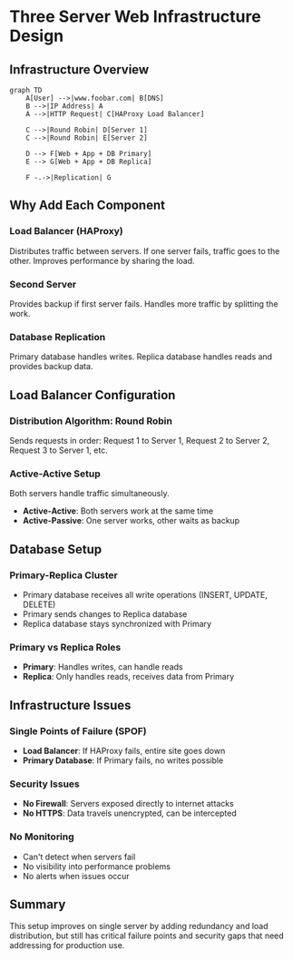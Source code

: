 # Three Server Web Infrastructure Design

## Infrastructure Overview

```mermaid
graph TD
    A[User] -->|www.foobar.com| B[DNS]
    B -->|IP Address| A
    A -->|HTTP Request| C[HAProxy Load Balancer]
    
    C -->|Round Robin| D[Server 1]
    C -->|Round Robin| E[Server 2]
    
    D --> F[Web + App + DB Primary]
    E --> G[Web + App + DB Replica]
    
    F -.->|Replication| G
```

## Why Add Each Component

### Load Balancer (HAProxy)
Distributes traffic between servers. If one server fails, traffic goes to the other. Improves performance by sharing the load.

### Second Server
Provides backup if first server fails. Handles more traffic by splitting the work.

### Database Replication
Primary database handles writes. Replica database handles reads and provides backup data.

## Load Balancer Configuration

### Distribution Algorithm: Round Robin
Sends requests in order: Request 1 to Server 1, Request 2 to Server 2, Request 3 to Server 1, etc.

### Active-Active Setup
Both servers handle traffic simultaneously.
- **Active-Active**: Both servers work at the same time
- **Active-Passive**: One server works, other waits as backup

## Database Setup

### Primary-Replica Cluster
- Primary database receives all write operations (INSERT, UPDATE, DELETE)
- Primary sends changes to Replica database
- Replica database stays synchronized with Primary

### Primary vs Replica Roles
- **Primary**: Handles writes, can handle reads
- **Replica**: Only handles reads, receives data from Primary

## Infrastructure Issues

### Single Points of Failure (SPOF)
- **Load Balancer**: If HAProxy fails, entire site goes down
- **Primary Database**: If Primary fails, no writes possible

### Security Issues
- **No Firewall**: Servers exposed directly to internet attacks
- **No HTTPS**: Data travels unencrypted, can be intercepted

### No Monitoring
- Can't detect when servers fail
- No visibility into performance problems
- No alerts when issues occur

## Summary

This setup improves on single server by adding redundancy and load distribution, but still has critical failure points and security gaps that need addressing for production use.